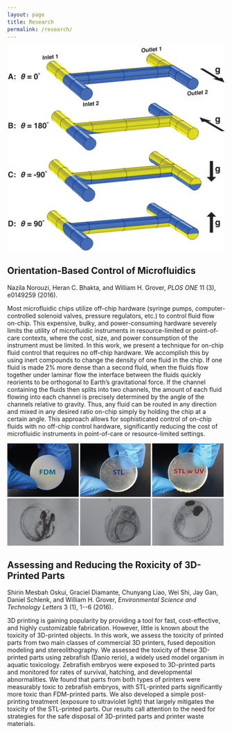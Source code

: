 ```yaml
---
layout: page
title: Research
permalink: /research/
---
```


![My helpful screenshot](/assets/orientation-based_microfluidics.png)

Orientation-Based Control of Microfluidics
------------------------------------------

Nazila Norouzi, Heran C. Bhakta, and William H. Grover, *PLOS ONE* 11 (3), e0149259 (2016).

Most microfluidic chips utilize off-chip hardware (syringe pumps, computer-controlled solenoid valves, pressure regulators, etc.) to control fluid flow on-chip. This expensive, bulky, and power-consuming hardware severely limits the utility of microfluidic instruments in resource-limited or point-of-care contexts, where the cost, size, and power consumption of the instrument must be limited. In this work, we present a technique for on-chip fluid control that requires no off-chip hardware. We accomplish this by using inert compounds to change the density of one fluid in the chip. If one fluid is made 2% more dense than a second fluid, when the fluids flow together under laminar flow the interface between the fluids quickly reorients to be orthogonal to Earth’s gravitational force. If the channel containing the fluids then splits into two channels, the amount of each fluid flowing into each channel is precisely determined by the angle of the channels relative to gravity. Thus, any fluid can be routed in any direction and mixed in any desired ratio on-chip simply by holding the chip at a certain angle. This approach allows for sophisticated control of on-chip fluids with no off-chip control hardware, significantly reducing the cost of microfluidic instruments in point-of-care or resource-limited settings.


![My helpful screenshot](/assets/3D-tox.gif)

Assessing and Reducing the Roxicity of 3D-Printed Parts
-------------------------------------------------------

Shirin Mesbah Oskui, Graciel Diamante, Chunyang Liao, Wei Shi, Jay Gan, Daniel Schlenk, and William H. Grover, *Environmental Science and Technology Letters* 3 (1), 1--6 (2016).

3D printing is gaining popularity by providing a tool for fast, cost-effective, and highly customizable fabrication. However, little is known about the toxicity of 3D-printed objects. In this work, we assess the toxicity of printed parts from two main classes of commercial 3D printers, fused deposition modeling and stereolithography. We assessed the toxicity of these 3D-printed parts using zebrafish (Danio rerio), a widely used model organism in aquatic toxicology. Zebrafish embryos were exposed to 3D-printed parts and monitored for rates of survival, hatching, and developmental abnormalities. We found that parts from both types of printers were measurably toxic to zebrafish embryos, with STL-printed parts significantly more toxic than FDM-printed parts. We also developed a simple post-printing treatment (exposure to ultraviolet light) that largely mitigates the toxicity of the STL-printed parts. Our results call attention to the need for strategies for the safe disposal of 3D-printed parts and printer waste materials.





